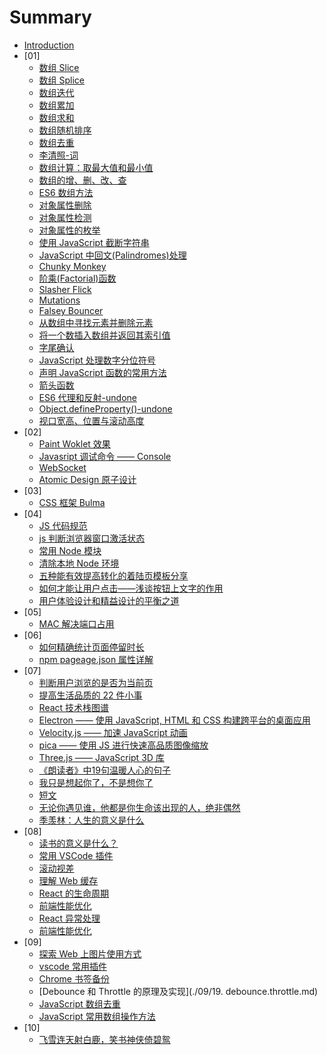 # Summary

* [Introduction](README.md)
* [01]
    * [数组 Slice](01/04.array.slice.md)
    * [数组 Splice](01/08.array.splice.md)
    * [数组迭代](01/08.array.iteration.md)
    * [数组累加](01/08.array.accumulation.md)
    * [数组求和](01/08.array.summation.md)
    * [数组随机排序](01/08.array.shuffle.md)
    * [数组去重](01/08.array.unique.md)
    * [李清照-词](01/09.poetry.md)
    * [数组计算：取最大值和最小值](01/09.array.calculate.md)
    * [数组的增、删、改、查](01/09.array.operate.md)
    * [ES6 数组方法](01/09.array.es6.md)
    * [对象属性删除](01/09.object.delete.md)
    * [对象属性检测](01/09.object.detection.md)
    * [对象属性的枚举](01/09.object.enumerate.md)
    * [使用 JavaScript 截断字符串](01/10.string.truncate.md)
    * [JavaScript 中回文(Palindromes)处理](01/10.string.palindrome.md)
    * [Chunky Monkey](01/10.chunky.monkey.md)
    * [阶乘(Factorial)函数](01/10.factorial.md)
    * [Slasher Flick](01/10.slasher.flick.md)
    * [Mutations](01/10.mutations.md)
    * [Falsey Bouncer](01/10.falsey.bouncer.md)
    * [从数组中寻找元素并删除元素](01/11.array.destroyer.md)
    * [将一个数插入数组并返回其索引值](01/11.array.where.md)
    * [字尾确认](01/12.string.end.md)
    * [JavaScript 处理数字分位符号](01/12.commas.separators.md)
    * [声明 JavaScript 函数的常用方法](01/15.declare.function.md)
    * [箭头函数](01/15.arrow.function.md)
    * [ES6 代理和反射-undone](01/15.proxy.md)
    * [Object.defineProperty()-undone](01/15.define.property.md)
    * [视口宽高、位置与滚动高度](01/15.offset.scroll.client.md)
* [02]
    * [Paint Woklet 效果](02/01.paint.api.md)
    * [Javasript 调试命令 —— Console](02/06.console.md)
    * [WebSocket](02/06.websocket.md)
    * [Atomic Design 原子设计](02/07.atomic.design.md)
* [03]
    * [CSS 框架 Bulma](03/01.bulma.framework.md)
* [04]
    * [JS 代码规范](04/09.js.styleguide.md)
    * [js 判断浏览器窗口激活状态](04/10.document.hidden.md)
    * [常用 Node 模块](04/10.node.module.md)
    * [清除本地 Node 环境](04/10.node.clear.md)
    * [五种能有效提高转化的着陆页模板分享](04/16.ab.module.md)
    * [如何才能让用户点击——浅谈按钮上文字的作用](04/16.button.text.md)
    * [用户体验设计和精益设计的平衡之道](04/16.design.balance.md)
* [05]
    * [MAC 解决端口占用](./05/16.system.progress.md)
* [06]
    * [如何精确统计页面停留时长](./06/06.time-on-page.md)
    * [npm pageage.json 属性详解](./06/19.npm.package.md)
* [07]
    * [判断用户浏览的是否为当前页](./07/11.visibility.md)
    * [提高生活品质的 22 件小事](./07/11.life.md)
    * [React 技术栈图谱](./07/11.react.developer.roadmap.md)
    * [Electron —— 使用 JavaScript, HTML 和 CSS 构建跨平台的桌面应用](./07/11.electron.md)
    * [Velocity.js —— 加速 JavaScript 动画](./07/11.velocity.js.md)
    * [pica —— 使用 JS 进行快速高品质图像缩放](./07/11.pica.md)
    * [Three.js —— JavaScript 3D 库](./07/11.there.js.md)
    * [《朗读者》中19句温暖人心的句子](./07/13.declaimer.md)
    * [我只是想起你了，不是想你了](./07/17.mind.md)
    * [短文](./07/17.word.md)
    * [无论你遇见谁，他都是你生命该出现的人，绝非偶然](./07/17.meeting.md)
    * [季羡林：人生的意义是什么](./07/26.life.purpose.md)
* [08]
    * [读书的意义是什么？](08/03.reading.md)
    * [常用 VSCode 插件](08/14.vscode.plugins.md)
    * [滚动视差](08/15.background.attachment.md)
    * [理解 Web 缓存](08/15.web.storage.md)
    * [React 的生命周期](08/16.react.lifecycle.md)
    * [前端性能优化](08/17.performance.optimization.md)
    * [React 异常处理](08/22.react.error.md)
    * [前端性能优化](08/22.performance.report.md)
* [09]
    * [探索 Web 上图片使用方式](./09/04.web.img.md)
    * [vscode 常用插件](./09/06.vscode.plugins.md)
    * [Chrome 书签备份](./09/06.bookmark.md)
    * [Debounce 和 Throttle 的原理及实现](./09/19. debounce.throttle.md)
    * [JavaScript 数组去重](./09/25.array.unique.md)
    * [JavaScript 常用数组操作方法](./09/25.array.operate.md)
* [10]
    * [飞雪连天射白鹿，笑书神侠倚碧鸳](./10/30.louis.cha.md)